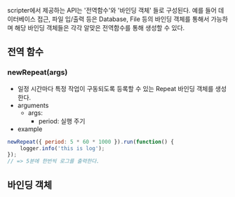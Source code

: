 scripter에서 제공하는 API는 '전역함수'와 '바인딩 객체' 들로 구성된다. 예를 들어 데이터베이스 접근, 파일 입/출력 등은 Database, File 등의 바인딩 객체를 통해서 가능하며 해당 바인딩 객체들은 각각 알맞은 전역함수를 통해 생성할 수 있다.

## 전역 함수
### newRepeat(args)
* 일정 시간마다 특정 작업이 구동되도록 등록할 수 있는 Repeat 바인딩 객체를 생성한다.
* arguments
    - args: 
        + period: 실행 주기
* example
```javascript
newRepeat({ period: 5 * 60 * 1000 }).run(function() {
    logger.info('this is log');
});
// => 5분에 한번씩 로그를 출력한다.
```

## 바인딩 객체